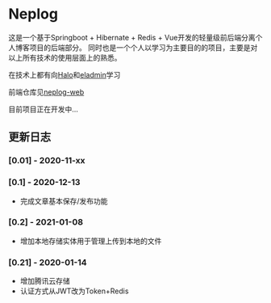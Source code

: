 # Neplog

这是一个基于Springboot + Hibernate + Redis + Vue开发的轻量级前后端分离个人博客项目的后端部分。
同时也是一个个人以学习为主要目的的项目，主要是对以上所有技术的使用层面上的熟悉。

在技术上都有向[Halo]()和[eladmin]()学习

前端仓库见[neplog-web](https://github.com/Uzemiu/neplog-web)

目前项目正在开发中...

## 更新日志

### [0.01] - 2020-11-xx

### [0.1] - 2020-12-13

- 完成文章基本保存/发布功能 

### [0.2] - 2021-01-08

- 增加本地存储实体用于管理上传到本地的文件

### [0.21] - 2020-01-14

- 增加腾讯云存储
- 认证方式从JWT改为Token+Redis